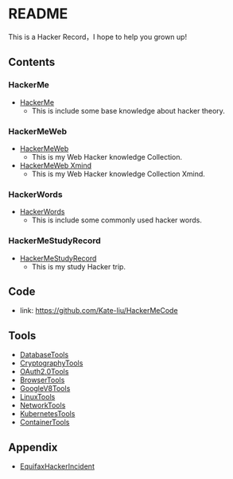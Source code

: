 # README

This is a Hacker Record，I hope to help you grown up!

## Contents

### HackerMe

- [HackerMe](HackerMe.md)
  - This is include some base knowledge about hacker theory.



### HackerMeWeb

- [HackerMeWeb](HackerMeWeb.md)
  - This is my Web Hacker knowledge Collection.
- [HackerMeWeb Xmind](HackerMeWeb.xmind)
  - This  is my Web Hacker knowledge Collection Xmind.



### HackerWords

- [HackerWords](HackerWords.md)
  - This is include some commonly used hacker words.



### HackerMeStudyRecord

- [HackerMeStudyRecord](HackerMeStudyRecord.xmind)
  - This is my study Hacker trip.





## Code

- link: https://github.com/Kate-liu/HackerMeCode





## Tools

- [DatabaseTools](Tools/DatabaseTools.md)
- [CryptographyTools](Tools/CryptographyTools.md)
- [OAuth2.0Tools](Tools/OAuth2.0Tools.md)
- [BrowserTools](Tools/BrowserTools.md)
- [GoogleV8Tools](Tools/GoogleV8Tools.md)
- [LinuxTools](Tools/LinuxTools.md)
- [NetworkTools](Tools/NetworkTools.md)
- [KubernetesTools](Tools/KubernetesTools.md)
- [ContainerTools](Tools/ContainerTools.md)





## Appendix

- [EquifaxHackerIncident](Appendix/EquifaxHackerIncident.md)



